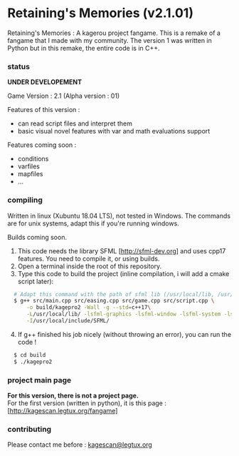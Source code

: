 # Retaining's Memories (v2.1.01)
Retaining's Memories : A kagerou project fangame.
This is a remake of a fangame that I made with my community.
The version 1 was written in Python but in this remake, the entire code is in C++.

### status
**UNDER DEVELOPEMENT**

Game Version : 2.1 (Alpha version : 01)

Features of this version : 
- can read script files and interpret them
- basic visual novel features with var and math evaluations support

Features coming soon : 
- conditions
- varfiles
- mapfiles
- ...

### compiling

Written in linux (Xubuntu 18.04 LTS), not tested in Windows.
The commands are for unix systems, adapt this if you're running windows.

Builds coming soon.

1. This code needs the library SFML [http://sfml-dev.org] and uses cpp17 features. You need to compile it, or using builds.
2. Open a terminal inside the root of this repository. 
3. Type this code to build the project (inline compilation, i will add a cmake script later):  
  ```bash
    # Adapt this command with the path of sfml lib (/usr/local/lib, /usr/local/include/SFML ...)
    $ g++ src/main.cpp src/easing.cpp src/game.cpp src/script.cpp \
        -o build/kagepro2 -Wall -g --std=c++17\
        -L/usr/local/lib/ -lsfml-graphics -lsfml-window -lsfml-system -lsfml-audio -lsfml-network \
        -I/usr/local/include/SFML/
  ```
4. If g++ finished his job nicely (without throwing an error), you can run the code !
  ```bash
    $ cd build
    $ ./kagepro2
  ```

### project main page

__For this version, there is not a project page.__  
For the first version (written in python), it is this page : [http://kagescan.legtux.org/fangame]

### contributing
Please contact me before : <kagescan@legtux.org>
